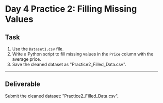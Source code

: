 # Day 4 Practice 2: Filling Missing Values

## Task
1. Use the `Dataset1.csv` file.
2. Write a Python script to fill missing values in the `Price` column with the average price.
3. Save the cleaned dataset as "Practice2_Filled_Data.csv".

---

## Deliverable
Submit the cleaned dataset: "Practice2_Filled_Data.csv".